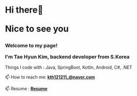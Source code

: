 <h1>Hi there👋

Nice to see you</h1>

<h3>Welcome to my page!

I'm Tae Hyun Kim, backend developer from S.Korea</h3>

Things I code with : Java, SpringBoot, Kotlin, Android, C#, .NET

📫 How to reach me: **kth121211_@naver.com**

📫 Resume : **[Resume](https://www.notion.so/2bb8343cd4dc4d0687b2d7de4127803a)**



<!-- [![Slusy Sapzil Board](https://slusy.io/api/sapzil?userId=8855584)](https://slusy.io/profile/8855584?sapzil_guide=true) -->
